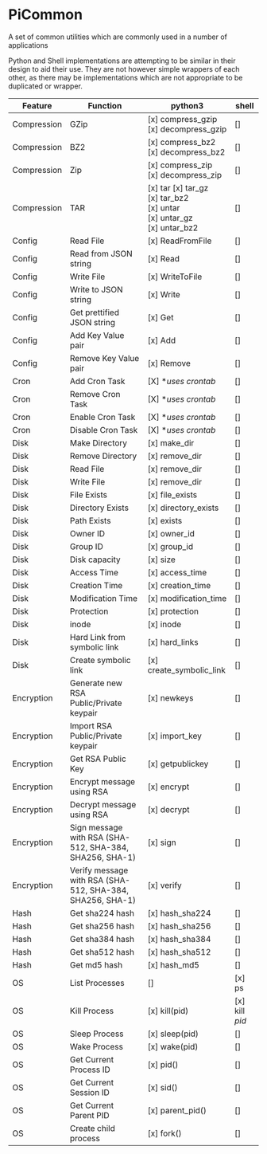 # PiCommon

A set of common utilities which are commonly used in a number of applications

Python and Shell implementations are attempting to be similar in their design to aid their use.  They are not however simple wrappers of each other, as there may be implementations which are not appropriate to be duplicated or wrapper.

| Feature     | Function                                                  | python3                                                                                  | shell          |
| ----------- | --------------------------------------------------------- | ---------------------------------------------------------------------------------------- | -------------- |
| Compression | GZip                                                      | [x] compress_gzip <br> [x] decompress_gzip                                               | []             |
| Compression | BZ2                                                       | [x] compress_bz2 <br> [x] decompress_bz2                                                 | []             |
| Compression | Zip                                                       | [x] compress_zip <br> [x] decompress_zip                                                 | []             |
| Compression | TAR                                                       | [x] tar [x] tar_gz <br> [x] tar_bz2  <br> [x] untar <br> [x] untar_gz <br> [x] untar_bz2 | []             |
| Config      | Read File                                                 | [x] ReadFromFile                                                                         | []             |
| Config      | Read from JSON string                                     | [x] Read                                                                                 | []             |
| Config      | Write File                                                | [x] WriteToFile                                                                          | []             |
| Config      | Write to JSON string                                      | [x] Write                                                                                | []             |
| Config      | Get prettified JSON string                                | [x] Get                                                                                  | []             |
| Config      | Add Key Value pair                                        | [x] Add                                                                                  | []             |
| Config      | Remove Key Value pair                                     | [x] Remove                                                                               | []             |
| Cron        | Add Cron Task                                             | [X] **uses crontab*                                                                      | []             |
| Cron        | Remove Cron Task                                          | [X] **uses crontab*                                                                      | []             |
| Cron        | Enable Cron Task                                          | [X] **uses crontab*                                                                      | []             |
| Cron        | Disable Cron Task                                         | [X] **uses crontab*                                                                      | []             |
| Disk        | Make Directory                                            | [x] make_dir                                                                             | []             |
| Disk        | Remove Directory                                          | [x] remove_dir                                                                           | []             |
| Disk        | Read File                                                 | [x] remove_dir                                                                           | []             |
| Disk        | Write File                                                | [x] remove_dir                                                                           | []             |
| Disk        | File Exists                                               | [x] file_exists                                                                          | []             |
| Disk        | Directory Exists                                          | [x] directory_exists                                                                     | []             |
| Disk        | Path Exists                                               | [x] exists                                                                               | []             |
| Disk        | Owner ID                                                  | [x] owner_id                                                                             | []             |
| Disk        | Group ID                                                  | [x] group_id                                                                             | []             |
| Disk        | Disk capacity                                             | [x] size                                                                                 | []             |
| Disk        | Access Time                                               | [x] access_time                                                                          | []             |
| Disk        | Creation Time                                             | [x] creation_time                                                                        | []             |
| Disk        | Modification Time                                         | [x] modification_time                                                                    | []             |
| Disk        | Protection                                                | [x] protection                                                                           | []             |
| Disk        | inode                                                     | [x] inode                                                                                | []             |
| Disk        | Hard Link from symbolic link                              | [x] hard_links                                                                           | []             |
| Disk        | Create symbolic link                                      | [x] create_symbolic_link                                                                 | []             |
| Encryption  | Generate new RSA Public/Private keypair                   | [x] newkeys                                                                              | []             |
| Encryption  | Import RSA Public/Private keypair                         | [x] import_key                                                                           | []             |
| Encryption  | Get RSA Public Key                                        | [x] getpublickey                                                                         | []             |
| Encryption  | Encrypt message using RSA                                 | [x] encrypt                                                                              | []             |
| Encryption  | Decrypt message using RSA                                 | [x] decrypt                                                                              | []             |
| Encryption  | Sign message with RSA (SHA-512, SHA-384, SHA256, SHA-1)   | [x] sign                                                                                 | []             |
| Encryption  | Verify message with RSA (SHA-512, SHA-384, SHA256, SHA-1) | [x] verify                                                                               | []             |
| Hash        | Get sha224 hash                                           | [x] hash_sha224                                                                          | []             |
| Hash        | Get sha256 hash                                           | [x] hash_sha256                                                                          | []             |
| Hash        | Get sha384 hash                                           | [x] hash_sha384                                                                          | []             |
| Hash        | Get sha512 hash                                           | [x] hash_sha512                                                                          | []             |
| Hash        | Get md5 hash                                              | [x] hash_md5                                                                             | []             |
| OS          | List Processes                                            | []                                                                                       | [x] ps         |
| OS          | Kill Process                                              | [x] kill(pid)                                                                            | [x] kill *pid* |
| OS          | Sleep Process                                             | [x] sleep(pid)                                                                           | []             |
| OS          | Wake Process                                              | [x] wake(pid)                                                                            | []             |
| OS          | Get Current Process ID                                    | [x] pid()                                                                                | []             |
| OS          | Get Current Session ID                                    | [x] sid()                                                                                | []             |
| OS          | Get Current Parent PID                                    | [x] parent_pid()                                                                         | []             |
| OS          | Create child process                                      | [x] fork()                                                                               | []             |
